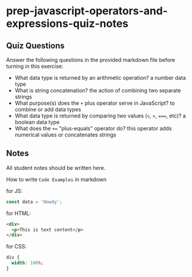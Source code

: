 # prep-javascript-operators-and-expressions-quiz-notes

## Quiz Questions

Answer the following questions in the provided markdown file before turning in this exercise:

- What data type is returned by an arithmetic operation?
a number data type
- What is string concatenation?
the action of combining two separate strings
- What purpose(s) does the `+` plus operator serve in JavaScript?
to combine or add data types
- What data type is returned by comparing two values (`<`, `>`, `===`, etc)?
a boolean data type
- What does the `+=` "plus-equals" operator do?
this operator adds numerical values or concatenates strings
## Notes

All student notes should be written here.

How to write `Code Examples` in markdown

for JS:

```javascript
const data = 'Howdy';
```

for HTML:

```html
<div>
  <p>This is text content</p>
</div>
```

for CSS:

```css
div {
  width: 100%;
}
```
